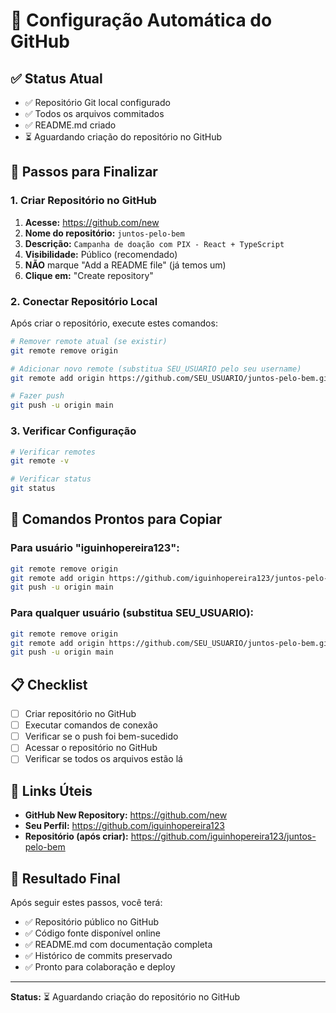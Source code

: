# 🚀 Configuração Automática do GitHub

## ✅ Status Atual
- ✅ Repositório Git local configurado
- ✅ Todos os arquivos commitados
- ✅ README.md criado
- ⏳ Aguardando criação do repositório no GitHub

## 🔧 Passos para Finalizar

### 1. Criar Repositório no GitHub

1. **Acesse:** https://github.com/new
2. **Nome do repositório:** `juntos-pelo-bem`
3. **Descrição:** `Campanha de doação com PIX - React + TypeScript`
4. **Visibilidade:** Público (recomendado)
5. **NÃO** marque "Add a README file" (já temos um)
6. **Clique em:** "Create repository"

### 2. Conectar Repositório Local

Após criar o repositório, execute estes comandos:

```bash
# Remover remote atual (se existir)
git remote remove origin

# Adicionar novo remote (substitua SEU_USUARIO pelo seu username)
git remote add origin https://github.com/SEU_USUARIO/juntos-pelo-bem.git

# Fazer push
git push -u origin main
```

### 3. Verificar Configuração

```bash
# Verificar remotes
git remote -v

# Verificar status
git status
```

## 🎯 Comandos Prontos para Copiar

### Para usuário "iguinhopereira123":
```bash
git remote remove origin
git remote add origin https://github.com/iguinhopereira123/juntos-pelo-bem.git
git push -u origin main
```

### Para qualquer usuário (substitua SEU_USUARIO):
```bash
git remote remove origin
git remote add origin https://github.com/SEU_USUARIO/juntos-pelo-bem.git
git push -u origin main
```

## 📋 Checklist

- [ ] Criar repositório no GitHub
- [ ] Executar comandos de conexão
- [ ] Verificar se o push foi bem-sucedido
- [ ] Acessar o repositório no GitHub
- [ ] Verificar se todos os arquivos estão lá

## 🔗 Links Úteis

- **GitHub New Repository:** https://github.com/new
- **Seu Perfil:** https://github.com/iguinhopereira123
- **Repositório (após criar):** https://github.com/iguinhopereira123/juntos-pelo-bem

## 🎉 Resultado Final

Após seguir estes passos, você terá:
- ✅ Repositório público no GitHub
- ✅ Código fonte disponível online
- ✅ README.md com documentação completa
- ✅ Histórico de commits preservado
- ✅ Pronto para colaboração e deploy

---

**Status:** ⏳ Aguardando criação do repositório no GitHub
